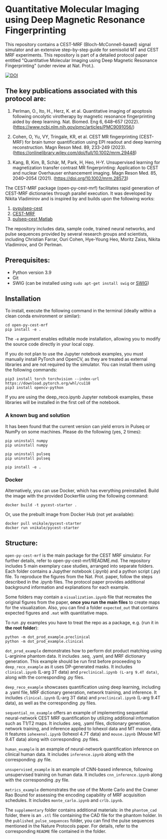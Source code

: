 # Quantitative Molecular Imaging using Deep Magnetic Resonance Fingerprinting 
This repository contains a CEST-MRF (Bloch-McConnell-based) signal simulator and an extensive step-by-step guide for semisolid MT and CEST MRF experiments. This repository is part of a detailed protocol paper entitled "Quantitative Molecular Imaging using Deep Magnetic Resonance Fingerprinting" (under review at Nat. Prot.). 

[![DOI](https://zenodo.org/badge/770832769.svg)](https://doi.org/10.5281/zenodo.14211516)


## The key publications associated with this protocol are:
1. Perlman, O., Ito, H., Herz, K. et al. Quantitative imaging of apoptosis following oncolytic virotherapy by magnetic resonance fingerprinting aided by deep learning. Nat. Biomed. Eng 6, 648–657 (2022). (https://www.ncbi.nlm.nih.gov/pmc/articles/PMC9091056/)

2. Cohen, O, Yu, VY, Tringale, KR, et al. CEST MR fingerprinting (CEST-MRF) for brain tumor quantification using EPI readout and deep learning reconstruction. Magn Reson Med. 89, 233-249 (2023). (https://onlinelibrary.wiley.com/doi/full/10.1002/mrm.29448)

3. Kang, B, Kim, B, Schär, M, Park, H, Heo, H-Y. Unsupervised learning for magnetization transfer contrast MR fingerprinting: Application to CEST and nuclear Overhauser enhancement imaging. Magn Reson Med. 85, 2040–2054 (2021). (https://doi.org/10.1002/mrm.28573)

 
The CEST-MRF package (open-py-cest-mrf) facilitates rapid generation of CEST-MRF dictionaries through parallel execution. It was developed by Nikita Vladimirov and is inspired by and builds upon the following works:
1. [pypulseq-cest](https://github.com/KerstinKaspar/pypulseq-cest/blob/main/pypulseq_cest/parser.py)
2. [CEST-MRF](https://github.com/operlman/cest-mrf)
3. [pulseq-cest Matlab](https://github.com/kherz/pulseq-cest/tree/master)

The repository includes data, sample code, trained neural networks, and pulse sequences provided by several research groups and scientists, including Christian Farrar, Ouri Cohen, Hye-Young Heo, Moritz Zaiss, Nikita Vladimirov, and Or Perlman.

## Prerequisites:
- Python version 3.9
- Git
- SWIG (can be installed using `sudo apt-get install swig` or [SWIG](https://www.swig.org/download.html))

## Installation

To install, execute the following command in the terminal (ideally within a clean conda environment or similar):
```
cd open-py-cest-mrf
pip install -e .
```
The `-e` argument enables editable mode installation, allowing you to modify the source code directly in your local copy. 

If you do not plan to use the Jupyter notebook examples, you must manually install PyTorch and OpenCV, as they are treated as external libraries and are not required by the simulator. You can install them using the following commands:
```
pip3 install torch torchvision --index-url https://download.pytorch.org/whl/cu118
pip3 install opencv-python
```
If you are using the deep_reco.ipynb Jupyter notebook examples, these libraries will be installed in the first cell of the notebook.


### A known bug and solution
It has been found that the current version can yield errors in Pulseq or NumPy on some machines. Please do the following (yes, 2 times):

```
pip uninstall numpy
pip uninstall numpy

pip uninstall pulseq
pip uninstall pulseq

pip install -e .
```


### Docker
Alternatively, you can use Docker, which has everything preinstalled. Build the image with the provided Dockerfile using the following command:
```
docker build -t pycest-starter .
```
Or, use the prebuilt image from Docker Hub (not yet available):
```
docker pull vnikale/pycest-starter
docker run vnikale/pycest-starter
```

## Structure:

`open-py-cest-mrf` is the main package for the CEST MRF simulator. For further details, refer to open-py-cest-mrf/README.md.
The repository includes 5 main exemplary case studies, arranged into separate folders. Each folder contains a Jupyther notebook (.ipynb) and a python script (.py) file. To reproduce the figures from the Nat. Prot. paper, follow the steps described in the .ipynb files. The protocol paper provides additional background information and explanations for each example. 

Some folders may contain a `visualization.ipynb` file that recreates the original figures from the paper, **once you run the main files** to create maps for the visualization.
Also, you can find a folder `expected_out` that contains expected figures and `.mat` with quantitative maps.

To run .py examples you have to treat the repo as a package, e.g. (run it in **the root folder**):
```
python -m dot_prod_example.preclinical
python -m dot_prod_example.clinical
```

`dot_prod_example` demonstrates how to perform dot product matching using L-arginine phantom data. It includes .seq, .yaml, and MRF dictionary generation. This example should be run first before proceeding to `deep_reco_example` as it uses DP-generated masks. It includes `clinical.ipynb` (L-arg 3T data) and `preclinical.ipynb (L-arg 9.4T data)`, along with the corresponding .py files. 

`deep_reco_example` showcases quantification using deep learning, including a .yaml file, MRF dictionary generation, network training, and inference. It includes `clinical.ipynb` (L-arg 3T data) and `preclinical.ipynb` (L-arg 9.4T data), as well as the corresponding .py files. 

`sequential_nn_example` offers an example of implementing sequential neural-network CEST MRF quantification by utilizing additional information such as T1/T2 maps. It includes .seq, .yaml files, dictionary generation, network training, and inference applied to Iohexol data and MT mouse data. It features `iohexenol.ipynb` (Iohexol 4.7T data) and `mouse.ipynb` (Mouse MT 9.4T data) along with corresponding .py files. 

`human_example` is an example of neural-network quantification inference on clinical human data. It includes `inference.ipynb` along with the corresponding .py file. 

`unsupervised_example` is an example of CNN-based inference, following unsupervised training on human data. It includes `cnn_inference.ipynb` along with the corresponding .py file. 

`metrics_example` demonstrates the use of the Monte Carlo and the Cramer Rao Bound for assessing the encoding capability of MRF acquisition schedules. It includes `monte_carlo.ipynb` and `crlb.ipynb`.

The `supplementary` folder contains additional materials: in the `phantom_cad` folder, there is an `.stl` file containing the CAD file for the phantom holder. In the `published_pulse_sequences` folder, you can find the pulse sequences mentioned in the Nature Protocols paper. For details, refer to the corresponding `README` file contained in the folder.
